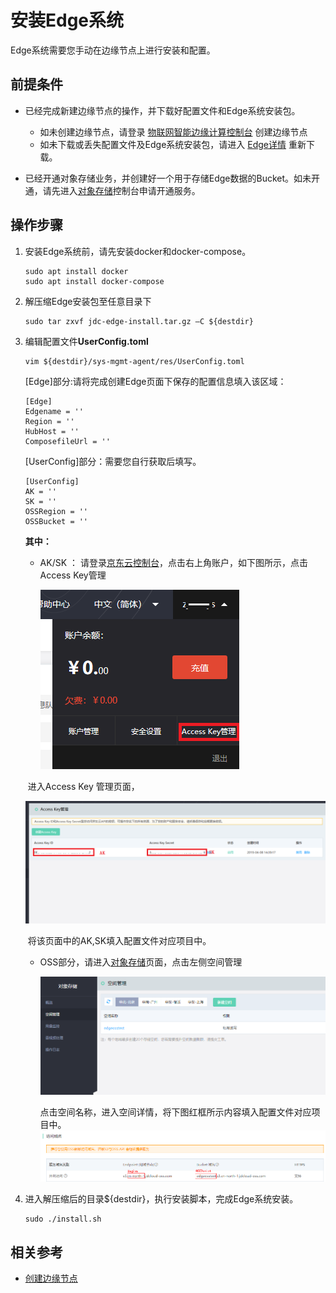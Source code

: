 # 安装Edge系统

Edge系统需要您手动在边缘节点上进行安装和配置。

## 前提条件

- 已经完成新建边缘节点的操作，并下载好配置文件和Edge系统安装包。

  - 如未创建边缘节点，请登录 [物联网智能边缘计算控制台](<https://iot-console.jdcloud.com/iotedge>) 创建边缘节点
  - 如未下载或丢失配置文件及Edge系统安装包，请进入 [Edge详情]() 重新下载。

- 已经开通对象存储业务，并创建好一个用于存储Edge数据的Bucket。如未开通，请先进入[对象存储](https://oss-console.jdcloud.com/)控制台申请开通服务。

  

## 操作步骤
1. 安装Edge系统前，请先安装docker和docker-compose。

    ```
    sudo apt install docker
    sudo apt install docker-compose
    ```
    

2. 解压缩Edge安装包至任意目录下

    ```
    sudo tar zxvf jdc-edge-install.tar.gz –C ${destdir}
    ```

3. 编辑配置文件**UserConfig.toml**
    ```
    vim ${destdir}/sys-mgmt-agent/res/UserConfig.toml
    ```
    [Edge]部分:请将完成创建Edge页面下保存的配置信息填入该区域：
    ```
    [Edge]
    Edgename = ''
    Region = ''
    HubHost = ''
    ComposefileUrl = ''
    ```
    [UserConfig]部分：需要您自行获取后填写。
    ```
    [UserConfig]
    AK = ''
    SK = ''
    OSSRegion = ''
    OSSBucket = ''
    ```
    **其中：**
    - AK/SK ： 请登录[京东云控制台](https://console.jdcloud.com/)，点击右上角账户，如下图所示，点击Access Key管理

      ![](../../../../image/IoT/IoT-Edge/账号.png)

    ​	进入Access Key 管理页面，

      ![](../../../../image/IoT/IoT-Edge/AKSK.png)

    ​	将该页面中的AK,SK填入配置文件对应项目中。

    - OSS部分，请进入[对象存储](https://oss-console.jdcloud.com/)页面，点击左侧空间管理

      ![](../../../../image/IoT/IoT-Edge/edgeoss1.png)

        点击空间名称，进入空间详情，将下图红框所示内容填入配置文件对应项目中。
      ![](../../../../image/IoT/IoT-Edge/edgeoss2.png)


5. 进入解压缩后的目录${destdir}，执行安装脚本，完成Edge系统安装。

    ```
    sudo ./install.sh
    ```

    

## 相关参考

- [创建边缘节点](Create-Edgenode.md)

